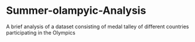 # Summer-olampyic-Analysis
A brief analysis of a dataset consisting of medal talley of different countries participating in the Olympics
